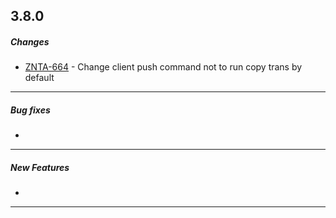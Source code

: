 ## 3.8.0

##### Changes
* [ZNTA-664](https://zanata.atlassian.net/browse/ZNTA-664) - Change client push command not to run copy trans by default

-----------------------

##### Bug fixes
*

-----------------------

##### New Features
*

-----------------------

